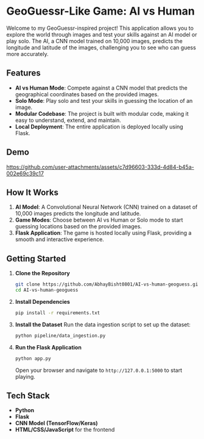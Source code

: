 

# GeoGuessr-Like Game: AI vs Human

Welcome to my GeoGuessr-inspired project! This application allows you to explore the world through images and test your skills against an AI model or play solo. The AI, a CNN model trained on 10,000 images, predicts the longitude and latitude of the images, challenging you to see who can guess more accurately.

## Features
- **AI vs Human Mode**: Compete against a CNN model that predicts the geographical coordinates based on the provided images.
- **Solo Mode**: Play solo and test your skills in guessing the location of an image.
- **Modular Codebase**: The project is built with modular code, making it easy to understand, extend, and maintain.
- **Local Deployment**: The entire application is deployed locally using Flask.

## Demo


https://github.com/user-attachments/assets/c7d96603-333d-4d84-b45a-002e69c39c17


## How It Works
1. **AI Model**: A Convolutional Neural Network (CNN) trained on a dataset of 10,000 images predicts the longitude and latitude.
2. **Game Modes**: Choose between AI vs Human or Solo mode to start guessing locations based on the provided images.
3. **Flask Application**: The game is hosted locally using Flask, providing a smooth and interactive experience.

## Getting Started

1. **Clone the Repository**
   ```bash
   git clone https://github.com/AbhayBisht0801/AI-vs-human-geoguess.git
   cd AI-vs-human-geoguess
   ```

2. **Install Dependencies**
   ```bash
   pip install -r requirements.txt
   ```

3. **Install the Dataset**
   Run the data ingestion script to set up the dataset:
   ```bash
   python pipeline/data_ingestion.py
   ```

4. **Run the Flask Application**
   ```bash
   python app.py
   ```

   Open your browser and navigate to `http://127.0.0.1:5000` to start playing.

## Tech Stack
- **Python**
- **Flask**
- **CNN Model (TensorFlow/Keras)**
- **HTML/CSS/JavaScript** for the frontend

